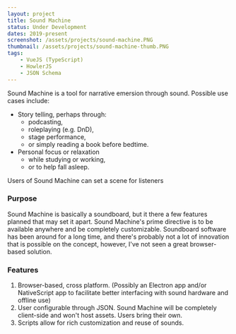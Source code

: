 ```yaml
---
layout: project
title: Sound Machine
status: Under Development
dates: 2019-present
screenshot: /assets/projects/sound-machine.PNG
thumbnail: /assets/projects/sound-machine-thumb.PNG
tags:
    - VueJS (TypeScript)
    - HowlerJS
    - JSON Schema
---
```

Sound Machine is a tool for narrative emersion through sound. Possible use cases include:

* Story telling, perhaps through: 
    * podcasting,
    * roleplaying (e.g. DnD),
    * stage performance,
    * or simply reading a book before bedtime.
* Personal focus or relaxation
    * while studying or working,
    * or to help fall asleep.

Users of Sound Machine can set a scene for listeners

### Purpose

Sound Machine is basically a soundboard, but it there a few features planned that may set it apart. Sound Machine's prime directive is to be available anywhere and be completely customizable. Soundboard software has been around for a long time, and there's probably not a lot of innovation that is possible on the concept, however, I've not seen a great browser-based solution.

### Features

1. Browser-based, cross platform. (Possibly an Electron app and/or NativeScript app to facilitate better interfacing with sound hardware and offline use)
2. User configurable through JSON. Sound Machine will be completely client-side and won't host assets. Users bring their own.
3. Scripts allow for rich customization and reuse of sounds.